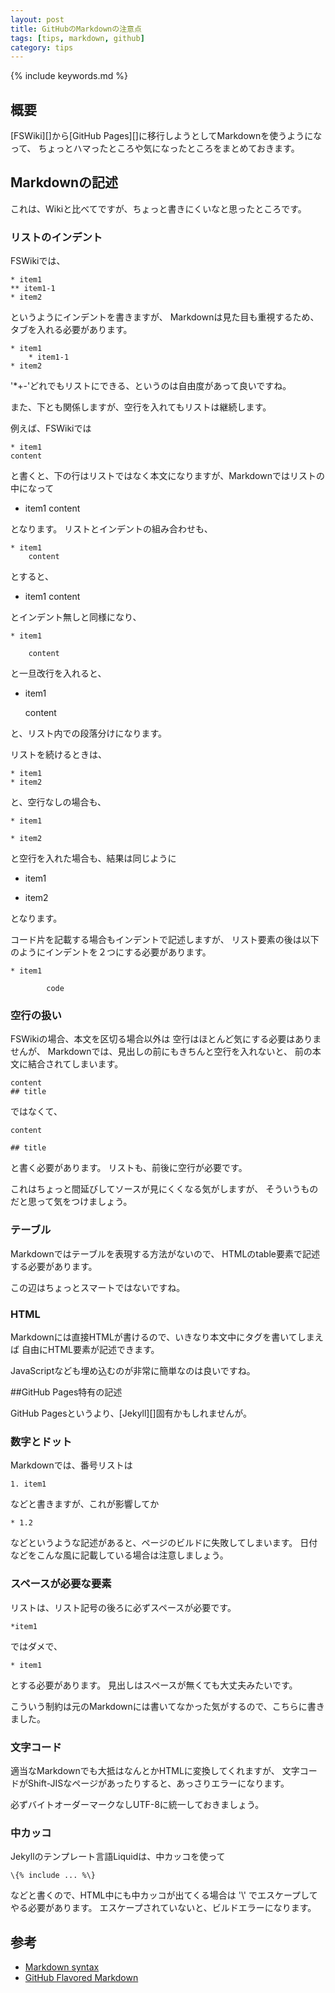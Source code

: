 ```yaml
---
layout: post
title: GitHubのMarkdownの注意点
tags: [tips, markdown, github]
category: tips
---
```

{% include keywords.md %}

## 概要

[FSWiki][]から[GitHub Pages][]に移行しようとしてMarkdownを使うようになって、
ちょっとハマったところや気になったところをまとめておきます。

## Markdownの記述

これは、Wikiと比べてですが、ちょっと書きにくいなと思ったところです。

### リストのインデント

FSWikiでは、

    * item1
    ** item1-1
    * item2

というようにインデントを書きますが、
Markdownは見た目も重視するため、タブを入れる必要があります。

    * item1
        * item1-1
    * item2

'*+-'どれでもリストにできる、というのは自由度があって良いですね。

また、下とも関係しますが、空行を入れてもリストは継続します。

例えば、FSWikiでは

    * item1
    content

と書くと、下の行はリストではなく本文になりますが、Markdownではリストの中になって

* item1
content

となります。
リストとインデントの組み合わせも、

    * item1
        content

とすると、

* item1
    content

とインデント無しと同様になり、

    * item1

        content

と一旦改行を入れると、

* item1

    content

と、リスト内での段落分けになります。

リストを続けるときは、

    * item1
    * item2

と、空行なしの場合も、

    * item1

    * item2

と空行を入れた場合も、結果は同じように

* item1

* item2

となります。

コード片を記載する場合もインデントで記述しますが、
リスト要素の後は以下のようにインデントを２つにする必要があります。

    * item1

            code

### 空行の扱い

FSWikiの場合、本文を区切る場合以外は
空行はほとんど気にする必要はありませんが、
Markdownでは、見出しの前にもきちんと空行を入れないと、
前の本文に結合されてしまいます。

    content
    ## title

ではなくて、

    content

    ## title

と書く必要があります。
リストも、前後に空行が必要です。

これはちょっと間延びしてソースが見にくくなる気がしますが、
そういうものだと思って気をつけましょう。

### テーブル

Markdownではテーブルを表現する方法がないので、
HTMLのtable要素で記述する必要があります。

この辺はちょっとスマートではないですね。

### HTML

Markdownには直接HTMLが書けるので、いきなり本文中にタグを書いてしまえば
自由にHTML要素が記述できます。

JavaScriptなども埋め込むのが非常に簡単なのは良いですね。

##GitHub Pages特有の記述

GitHub Pagesというより、[Jekyll][]固有かもしれませんが。

### 数字とドット

Markdownでは、番号リストは

    1. item1

などと書きますが、これが影響してか

    * 1.2

などというような記述があると、ページのビルドに失敗してしまいます。
日付などをこんな風に記載している場合は注意しましょう。

### スペースが必要な要素

リストは、リスト記号の後ろに必ずスペースが必要です。

    *item1

ではダメで、

    * item1

とする必要があります。
見出しはスペースが無くても大丈夫みたいです。

こういう制約は元のMarkdownには書いてなかった気がするので、こちらに書きました。

### 文字コード

適当なMarkdownでも大抵はなんとかHTMLに変換してくれますが、
文字コードがShift-JISなページがあったりすると、あっさりエラーになります。

必ずバイトオーダーマークなしUTF-8に統一しておきましょう。

### 中カッコ

Jekyllのテンプレート言語Liquidは、中カッコを使って

    \{% include ... %\}

などと書くので、HTML中にも中カッコが出てくる場合は '\\' でエスケープしてやる必要があります。
エスケープされていないと、ビルドエラーになります。

## 参考

* [Markdown syntax](http://daringfireball.net/projects/markdown/syntax)
* [GitHub Flavored Markdown](https://help.github.com/articles/github-flavored-markdown)
